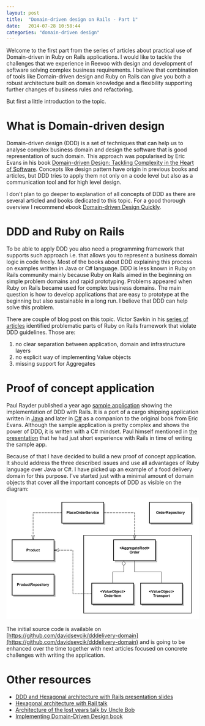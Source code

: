 ```yaml
---
layout: post
title:  "Domain-driven design on Rails - Part 1"
date:   2014-07-28 10:58:44
categories: "domain-driven design"
---
```



Welcome to the first part from the series of articles about practical use of Domain-driven in Ruby on Rails applications. I would like to tackle the challenges that we experience in Reevoo with design and development of software solving complex business requirements. I believe that combination of tools like Domain-driven design and Ruby on Rails can give you both a robust architecture built on domain knowledge and a flexibility supporting further changes of business rules and refactoring.

But first a little introduction to the topic.


# What is Domain-driven design

Domain-driven design (DDD) is a set of techniques that can help us to analyse complex business domain and design the software that is good representation of such domain. This approach was popularised by Eric Evans in his book [Domain-driven Design: Tackling Complexity in the Heart of Software](http://www.amazon.co.uk/Domain-driven-Design-Tackling-Complexity-Software/dp/0321125215/ref=pd_bxgy_b_img_y). Concepts like design pattern have origin in previous books and articles, but DDD tries to apply them not only on a code level but also as a communication tool and for high level design.

I don't plan to go deeper to explanation of all concepts of DDD as there are several articled and books dedicated to this topic. For a good thorough overview I recommend ebook [Domain-driven Design Quickly](http://www.infoq.com/minibooks/domain-driven-design-quickly). 


# DDD and Ruby on Rails

To be able to apply DDD you also need a programming framework that supports such approach i.e. that allows you to represent  a business domain logic in code freely. Most of the books about DDD explaining this process on examples written in Java or C# language. DDD is less known in Ruby on Rails community mainly because Ruby on Rails aimed in the beginning on simple problem domains and rapid prototyping.  Problems appeared when Ruby on Rails became used for complex business domains. The main question is how to develop applications that are easy to prototype at the beginning but also sustainable in a long run. I believe that DDD can help solve this problem.

There are couple of blog post on this topic. Victor Savkin in his [series of articles](http://victorsavkin.com/ddd) identified problematic parts of Ruby on Rails framework that violate DDD guidelines. Those are:

1. no clear separation between application, domain and infrastructure layers
2. no explicit way of implementing Value objects
3. missing support for Aggregates


# Proof of concept application

Paul Rayder published a year ago [sample application](https://github.com/paulrayner/ddd_sample_app_ruby) showing the implementation of DDD with Rails. It is a port of a cargo shipping application written in [Java](https://github.com/patrikfr/dddsample) and later in [C#](https://github.com/SzymonPobiega/DDDSample.Net) as a companion to the original book from Eric Evans. Although the sample application is pretty complex and shows the power of DDD, it is written with a C# mindset. Paul himself mentioned in [the presentation](http://skillsmatter.com/podcast/design-architecture/paul-rayner/mh-7679) that he had just short experience with Rails in time of writing the sample app.

Because of that I have decided to build a new proof of concept application. It should address the three  described issues and use all advantages of Ruby language over Java or C#. I have picked up an example of a food delivery domain for this purpose. I've started just with a minimal amount of domain objects that cover all the important concepts of DDD as visible on the diagram:

![Delivery service domain](/images/delivery_service_ddd.png)

The initial source code is available on [https://github.com/davidsevcik/dddelivery-domain](https://github.com/davidsevcik/dddelivery-domain) and is going to be enhanced over the time together with next articles focused on concrete challenges with writing the application.



# Other resources

* [DDD and Hexagonal architecture with Rails presentation slides](http://www.slideshare.net/dwhelan/domain-driven-design-and-hexagonal-srchitecture-with-rails)
* [Hexagonal architecture with Rail talk](https://skillsmatter.com/skillscasts/3409-hexagonal-rails)
* [Architecture of the lost years talk by Uncle Bob](http://confreaks.com/videos/759-rubymidwest2011-keynote-architecture-the-lost-years)
* [Implementing Domain-Driven Design book](http://www.amazon.co.uk/Implementing-Domain-Driven-Design-Vaughn-Vernon/dp/0321834577/ref=pd_sim_b_1?ie=UTF8&refRID=19GPGRHEXPFM92A015P8)

